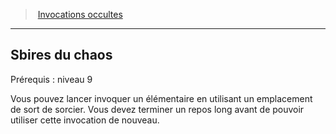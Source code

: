﻿> [Invocations occultes](hd_warlock_occultsummons.md)

---

## Sbires du chaos

Prérequis : niveau 9

Vous pouvez lancer invoquer un élémentaire en utilisant un emplacement de sort de sorcier. Vous devez terminer un repos long avant de pouvoir utiliser cette invocation de nouveau.

